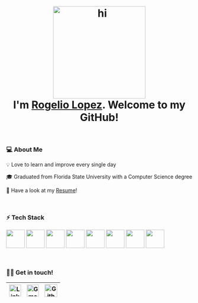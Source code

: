<!-- Inspired by: https://github.com/tusharnankani/tusharnankani-->


<h1 align="center">
<img src="https://media.giphy.com/media/26xBukhJ0i8KXADYc/giphy.gif" alt = "hi" height="250px"> <br >I'm <a href="https://www.linkedin.com/in/rogelio-j-lopez/">Rogelio Lopez</a>. Welcome to my GitHub!
</h1>

<br>
<h3>
💻 About Me
</h3>
<p>
 💡 Love to learn and improve every single day 
 <br>
 
 🎓 Graduated from Florida State University with a Computer Science degree
 
 📄 Have a look at my <a href="./Rogelio_Lopez_Resume.pdf">Resume</a>! 
</p>

<br>
<h3>
⚡ Tech Stack
</h3>

<img src="https://upload.wikimedia.org/wikipedia/commons/thumb/6/61/HTML5_logo_and_wordmark.svg/512px-HTML5_logo_and_wordmark.svg.png" height="50px" margin="100px">   <img src="https://upload.wikimedia.org/wikipedia/commons/thumb/d/d5/CSS3_logo_and_wordmark.svg/1200px-CSS3_logo_and_wordmark.svg.png" height="50px">   <img src="https://cdn.iconscout.com/icon/free/png-256/javascript-2752148-2284965.png" height="50px">   <img src="https://upload.wikimedia.org/wikipedia/commons/thumb/4/4c/Typescript_logo_2020.svg/1200px-Typescript_logo_2020.svg.png" height="50px">   <img src="https://upload.wikimedia.org/wikipedia/commons/thumb/1/18/ISO_C%2B%2B_Logo.svg/306px-ISO_C%2B%2B_Logo.svg.png" height="50px">   <img src="https://www.brainfuel.io/images/node-js-new.png" height="50px">   <img src="https://upload.wikimedia.org/wikipedia/commons/thumb/a/a7/React-icon.svg/1280px-React-icon.svg.png" height="50px">   <img src="https://upload.wikimedia.org/wikipedia/commons/thumb/c/cf/Angular_full_color_logo.svg/240px-Angular_full_color_logo.svg.png" height="50px">



<br>
<h3>
🤝🏻 Get in touch!
</h3>
  
| [<img src="https://www.svgrepo.com/show/57068/linkedin.svg" alt="Linkedin Logo" width="32">](https://www.linkedin.com/in/rogelio-j-lopez/) | [<img src="https://github.com/tusharnankani/tusharnankani/blob/master/Assets/Gmail.svg" alt="Gmail logo" height="32">](mailto:rogejlopez@gmail.com) | [<img src="https://cdn.svgporn.com/logos/github-icon.svg" alt="Github logo" width="34">](https://github.com/rogelio-lopez) 
|:---:|:---:|:---:|
  

<br>
<br>
